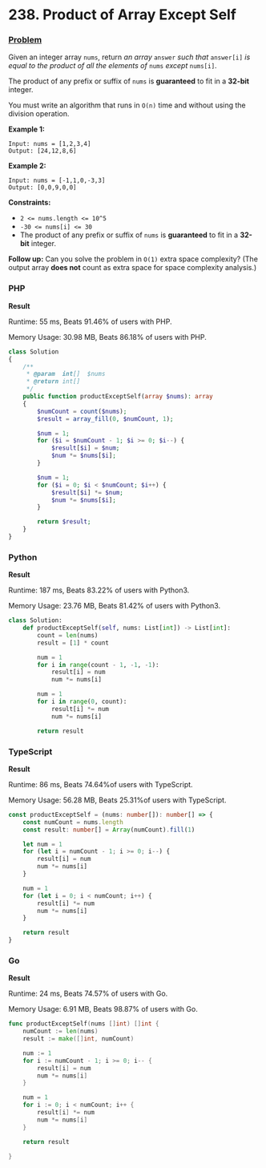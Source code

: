 # 238. Product of Array Except Self

### [Problem](https://leetcode.com/problems/product-of-array-except-self/description/)

Given an integer array `nums`, return _an array_ `answer` _such that_ `answer[i]` _is equal to the product of all the elements of_ `nums` _except_ `nums[i]`.

The product of any prefix or suffix of `nums` is **guaranteed** to fit in a **32-bit** integer.

You must write an algorithm that runs in `O(n)` time and without using the division operation.

**Example 1:**

```
Input: nums = [1,2,3,4]
Output: [24,12,8,6]
```

**Example 2:**

```
Input: nums = [-1,1,0,-3,3]
Output: [0,0,9,0,0]
```

**Constraints:**

* `2 <= nums.length <= 10^5`
* `-30 <= nums[i] <= 30`
* The product of any prefix or suffix of `nums` is **guaranteed** to fit in a **32-bit** integer.

**Follow up:** Can you solve the problem in `O(1)` extra space complexity? (The output array **does not** count as extra space for space complexity analysis.)

### PHP

**Result**

Runtime: 55 ms, Beats 91.46% of users with PHP.

Memory Usage: 30.98 MB, Beats 86.18% of users with PHP.

```php
class Solution
{
    /**
     * @param  int[]  $nums
     * @return int[]
     */
    public function productExceptSelf(array $nums): array
    {
        $numCount = count($nums);
        $result = array_fill(0, $numCount, 1);

        $num = 1;
        for ($i = $numCount - 1; $i >= 0; $i--) {
            $result[$i] = $num;
            $num *= $nums[$i];
        }

        $num = 1;
        for ($i = 0; $i < $numCount; $i++) {
            $result[$i] *= $num;
            $num *= $nums[$i];
        }

        return $result;
    }
}
```

### Python

**Result**

Runtime: 187 ms, Beats 83.22% of users with Python3.

Memory Usage: 23.76 MB, Beats 81.42% of users with Python3.

```python
class Solution:
    def productExceptSelf(self, nums: List[int]) -> List[int]:
        count = len(nums)
        result = [1] * count

        num = 1
        for i in range(count - 1, -1, -1):
            result[i] = num
            num *= nums[i]

        num = 1
        for i in range(0, count):
            result[i] *= num
            num *= nums[i]

        return result
```

### TypeScript

**Result**

Runtime: 86 ms, Beats 74.64%of users with TypeScript.

Memory Usage: 56.28 MB, Beats 25.31%of users with TypeScript.

```typescript
const productExceptSelf = (nums: number[]): number[] => {
    const numCount = nums.length
    const result: number[] = Array(numCount).fill(1)

    let num = 1
    for (let i = numCount - 1; i >= 0; i--) {
        result[i] = num
        num *= nums[i]
    }

    num = 1
    for (let i = 0; i < numCount; i++) {
        result[i] *= num
        num *= nums[i]
    }

    return result
}
```

### Go

**Result**

Runtime: 24 ms, Beats 74.57% of users with Go.

Memory Usage: 6.91 MB, Beats 98.87% of users with Go.

```go
func productExceptSelf(nums []int) []int {
	numCount := len(nums)
	result := make([]int, numCount)

	num := 1
	for i := numCount - 1; i >= 0; i-- {
		result[i] = num
		num *= nums[i]
	}

	num = 1
	for i := 0; i < numCount; i++ {
		result[i] *= num
		num *= nums[i]
	}

	return result

}
```
